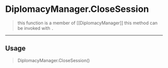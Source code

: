 # DiplomacyManager.CloseSession
> this function is a member of [[DiplomacyManager]]
> this method can be invoked with `.`
-----
## Usage
> DiplomacyManager.CloseSession()
